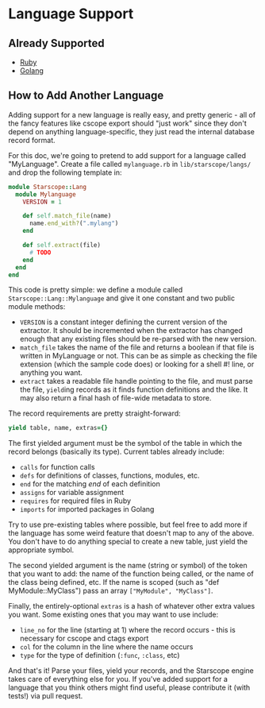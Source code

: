 Language Support
================

Already Supported
-----------------

 * [Ruby](https://www.ruby-lang.org/)
 * [Golang](https://golang.org/)

How to Add Another Language
---------------------------

Adding support for a new language is really easy, and pretty generic - all of
the fancy features like cscope export should "just work" since they don't depend
on anything language-specific, they just read the internal database record
format.

For this doc, we're going to pretend to add support for a language called
"MyLanguage". Create a file called `mylanguage.rb` in `lib/starscope/langs/` and
drop the following template in:

```ruby
module Starscope::Lang
  module Mylanguage
    VERSION = 1

    def self.match_file(name)
      name.end_with?(".mylang")
    end

    def self.extract(file)
      # TODO
    end
  end
end
```

This code is pretty simple: we define a module called
`Starscope::Lang::Mylanguage` and give it one constant and two public module
methods:
 * `VERSION` is a constant integer defining the current version of the
   extractor. It should be incremented when the extractor has changed enough
   that any existing files should be re-parsed with the new version.
 * `match_file` takes the name of the file and returns a boolean if that file is
   written in MyLanguage or not. This can be as simple as checking the file
   extension (which the sample code does) or looking for a shell #! line, or
   anything you want.
 * `extract` takes a readable file handle pointing to the file, and must parse
   the file, `yield`ing records as it finds function definitions and the like.
   It may also return a final hash of file-wide metadata to store.

The record requirements are pretty straight-forward:
```ruby
yield table, name, extras={}
```
The first yielded argument must be the symbol of the table in which the record
belongs (basically its type). Current tables already include:
 * `calls` for function calls
 * `defs` for definitions of classes, functions, modules, etc.
 * `end` for the matching *end* of each definition
 * `assigns` for variable assignment
 * `requires` for required files in Ruby
 * `imports` for imported packages in Golang

Try to use pre-existing tables where possible, but feel free to add more if the
language has some weird feature that doesn't map to any of the above. You don't
have to do anything special to create a new table, just yield the appropriate
symbol.

The second yielded argument is the name (string or symbol) of the token that
you want to add: the name of the function being called, or the name of the class
being defined, etc. If the name is scoped (such as "def MyModule::MyClass") pass
an array `["MyModule", "MyClass"]`.

Finally, the entirely-optional `extras` is a hash of whatever other extra values
you want. Some existing ones that you may want to use include:
 * `line_no` for the line (starting at 1) where the record occurs - this is
   necessary for cscope and ctags export
 * `col` for the column in the line where the name occurs
 * `type` for the type of definition (`:func`, `:class`, etc)

And that's it! Parse your files, yield your records, and the Starscope engine
takes care of everything else for you. If you've added support for a language
that you think others might find useful, please contribute it (with tests!) via
pull request.
